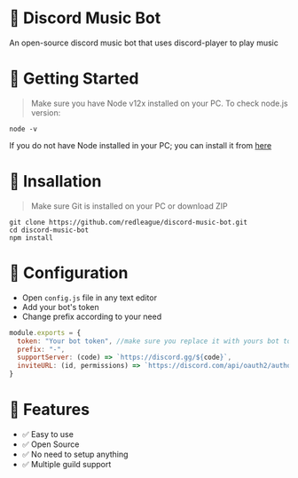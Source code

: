 # 🎵 Discord Music Bot 
An open-source discord music bot that uses discord-player to play music

# 🚀 Getting Started
> Make sure you have Node v12x installed on your PC. To check node.js version:

```
node -v
```
If you do not have Node installed in your PC; you can install it from [here](https://nodejs.org/en/download/)

# 💨 Insallation
> Make sure Git is installed on your PC or download ZIP
```
git clone https://github.com/redleague/discord-music-bot.git
cd discord-music-bot
npm install
```

# 🧠 Configuration
* Open `config.js` file in any text editor
* Add your bot's token
* Change prefix according to your need

```javascript
module.exports = {
  token: "Your bot token", //make sure you replace it with yours bot token
  prefix: "-",
  supportServer: (code) => `https://discord.gg/${code}`,
  inviteURL: (id, permissions) => `https://discord.com/api/oauth2/authorize?client_id=${id}&permissions=${permissions ? permissions : '8'}&scope=bot`,
}
```

# 💫 Features
* ✅ Easy to use
* ✅ Open Source
* ✅ No need to setup anything
* ✅ Multiple guild support



